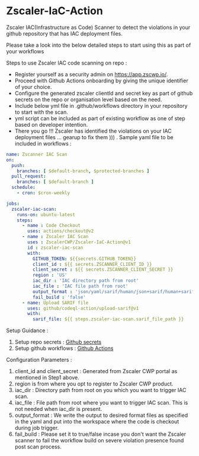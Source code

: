 # Zscaler-IaC-Action

Zscaler IAC(Infrastructure as Code) Scanner to detect the violations in your github
repository that has IAC deployment files.

Please take a look into the below detailed steps to start using this as part of your workflows

Steps to use Zscaler IAC code scanning on repo :

- Register yourself as a security admin on https://app.zscwp.io/.
- Proceed with Github Actions onboarding by giving the unique identifier of your choice.
- Configure the generated zscaler clientId and secret key as part of github secrets on the repo or organisation level based on the need.
- Include below yml file in .github/workflows directory in your repository to start with the scan.
- yml script can be included as part of existing workflow as one of step based on developer intention.
- There you go !!! Zscaler has identified the violations on your IAC deployment files ... gearup to fix them ))) .
  Sample yaml file to be included in workflows :
```yaml
name: Zscanner IAC Scan
on:
  push:
    branches: [ $default-branch, $protected-branches ]
  pull_request:
    branches: [ $default-branch ]  
  schedule:
    - cron: $cron-weekly

jobs:
  zscaler-iac-scan:
    runs-on: ubuntu-latest
    steps:
      - name : Code Checkout
        uses: actions/checkout@v2
      - name : Zscaler IAC Scan
        uses : ZscalerCWP/Zscaler-IaC-Action@v1
        id : zscaler-iac-scan
        with:
          GITHUB_TOKEN: ${{secrets.GITHUB_TOKEN}}
          client_id : ${{ secrets.ZSCANNER_CLIENT_ID }}
          client_secret : ${{ secrets.ZSCANNER_CLIENT_SECRET }}
          region : 'US'
          iac_dir : 'IAC directory path from root'
          iac_file : 'IAC file path from root'
          output_format : 'json/yaml/sarif/human/json+sarif/human+sarif'
          fail_build : 'false'
      - name: Upload SARIF file
        uses: github/codeql-action/upload-sarif@v1
        with:
          sarif_file: ${{ steps.zscaler-iac-scan.sarif_file_path }}
```

Setup Guidance :

1. Setup repo secrets : [Github secrets](https://docs.github.com/en/free-pro-team@latest/actions/reference/encrypted-secrets)
2. Setup github workflows : [Github Actions](https://docs.github.com/en/actions/learn-github-actions/)

Configuration Parameters :

1. client_id and client_secret : Generated from Zscaler CWP portal as mentioned in Step1 above.
2. region is from where you opt to register to Zscaler CWP product.
3. iac_dir : Directory path from root on you which you want to trigger IAC scan.
4. iac_file : File path from root where you want to trigger IAC scan. This is not needed when iac_dir is present.
5. output_format : We write the output to desired format files as specified in the yaml and put into the workspace where the code is checkout during job trigger.
6. fail_build : Please set it to true/false incase you don't want the Zscaler scanner to fail the workflow build on severe violation presence found post scan process.
